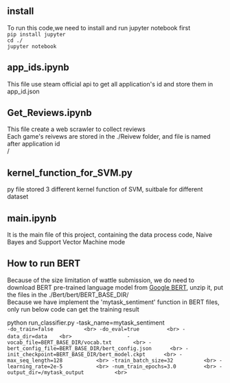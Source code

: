 ## install
To run this code,we need to install and run jupyter notebook first
<br>
``
pip install jupyter
``
<br>
``
cd ./
``
<br>
``
jupyter notebook
``

## app_ids.ipynb
This file use steam official api to get all application's id and store them in app_id.json

## Get_Reviews.ipynb
This file create a web scrawler to collect reviews <br>
Each game's reivews are stored in the ./Reivew folder, and file is named after application id <br>/
## kernel_function_for_SVM.py
py file stored 3 different kernel function of SVM, suitbale for different dataset

## main.ipynb
It is the main file of this project, containing the data process code, Naive Bayes and Support Vector Machine mode <br>

## How to run BERT
Because of the size limitation of wattle submission, we do need to download BERT pre-trained language model from [Google BERT](https://storage.googleapis.com/bert_models/2019_05_30/wwm_uncased_L-24_H-1024_A-16.zip), unzip it, put the files in the ./Bert/bert/BERT_BASE_DIR/
<br>
Because we have implement the 'mytask_sentiment' function in BERT files, only run below code can get the training result

python run_classifier.py  -task_name=mytask_sentiment <br>
``
                          -do_train=false          <br>
                          -do_eval=true         <br>
                          -data_dir=data    <br>　　　　　　       
                          -vocab_file=BERT_BASE_DIR/vocab.txt       <br>
                          -bert_config_file=BERT_BASE_DIR/bert_config.json      <br>
                          -init_checkpoint=BERT_BASE_DIR/bert_model.ckpt      <br>
                          -max_seq_length=128           <br>
                          -train_batch_size=32          <br>
                          -learning_rate=2e-5           <br>
                          -num_train_epochs=3.0         <br>
                          -output_dir=/mytask_output          <br>
``

